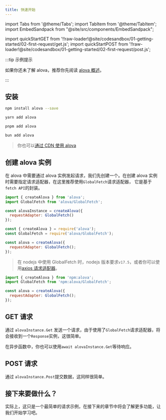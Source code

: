```yaml
---
title: 快速开始
---
```


import Tabs from '@theme/Tabs';
import TabItem from '@theme/TabItem';
import EmbedSandpack from "@site/src/components/EmbedSandpack";

import quickStartGET from '!!raw-loader!@site/codesandbox/01-getting-started/02-first-request/get.js';
import quickStartPOST from '!!raw-loader!@site/codesandbox/01-getting-started/02-first-request/post.js';

:::tip 示例提示

如果你还未了解 alova，推荐你先阅读 [alova 概述](/tutorial/getting-started)。

:::

## 安装

<Tabs>
<TabItem value="1" label="npm">

```bash
npm install alova --save
```

</TabItem>
<TabItem value="2" label="yarn">

```bash
yarn add alova
```

</TabItem>
<TabItem value="3" label="pnpm">

```bash
pnpm add alova
```

</TabItem>
<TabItem value="4" label="bun">

```bash
bun add alova
```

</TabItem>
</Tabs>

> 你也可以[通过 CDN 使用 alova](/tutorial/others/use-in-static)

## 创建 alova 实例

在 alova 中需要通过 alova 实例发起请求，我们先创建一个。在创建 alova 实例时需要指定请求适配器，在这里推荐使用`GlobalFetch`请求适配器， 它是基于`fetch API`的封装。

<Tabs>
<TabItem value="1" label="esModule">

```javascript
import { createAlova } from 'alova';
import GlobalFetch from 'alova/GlobalFetch';

const alovaInstance = createAlova({
  requestAdapter: GlobalFetch()
});
```

</TabItem>
<TabItem value="2" label="commonJS">

```javascript
const { createAlova } = require('alova');
const GlobalFetch = require('alova/GlobalFetch');

const alova = createAlova({
  requestAdapter: GlobalFetch();
});
```

> 在 nodejs 中使用 GlobalFetch 时，nodejs 版本要求`v17.5`，或者你可以使用[axios 请求适配器](/tutorial/request-adapter/axios/)。

</TabItem>
<TabItem value="3" label="deno">

```javascript
import { createAlova } from 'npm:alova';
import GlobalFetch from 'npm:alova/GlobalFetch';

const alova = createAlova({
  requestAdapter: GlobalFetch();
});
```

</TabItem>
</Tabs>

## GET 请求

通过 `alovaInstance.Get` 发送一个请求，由于使用了`GlobalFetch`请求适配器，将会接收到一个`Response`实例，这很简单。

<EmbedSandpack template="vanilla" mainFile={quickStartGET} editorHeight={400} containBaseURL={false} />

在异步函数中，你也可以使用`await alovaInstance.Get`等待响应。

## POST 请求

通过 `alovaInstance.Post`提交数据，这同样很简单。

<EmbedSandpack template="vanilla" mainFile={quickStartPOST} editorHeight={400} containBaseURL={false} />

## 接下来要做什么？

实际上，这只是一个最简单的请求示例，在接下来的章节中将会了解更多功能，让我们开始学习吧。
